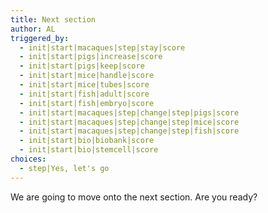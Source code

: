 ```yaml
---
title: Next section
author: AL
triggered_by:
  - init|start|macaques|step|stay|score
  - init|start|pigs|increase|score
  - init|start|pigs|keep|score
  - init|start|mice|handle|score
  - init|start|mice|tubes|score
  - init|start|fish|adult|score
  - init|start|fish|embryo|score
  - init|start|macaques|step|change|step|pigs|score
  - init|start|macaques|step|change|step|mice|score
  - init|start|macaques|step|change|step|fish|score
  - init|start|bio|biobank|score
  - init|start|bio|stemcell|score
choices:
  - step|Yes, let's go
---
```


We are going to move onto the next section. Are you ready?
